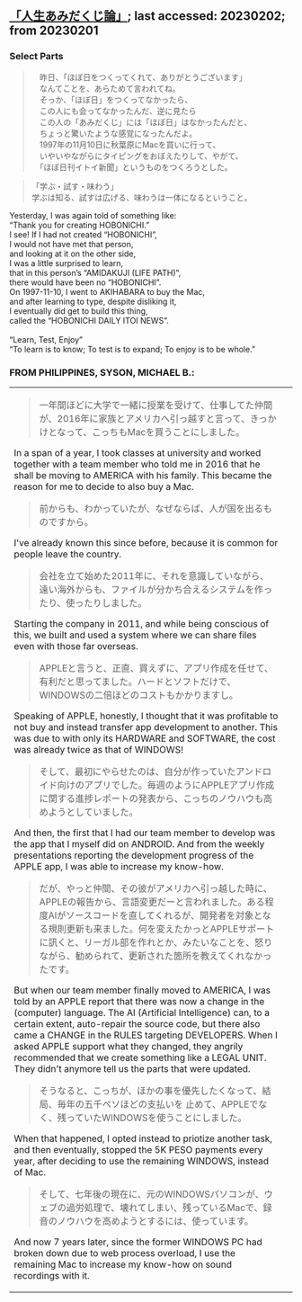 ## [「人生あみだくじ論」](https://www.1101.com/home.html); last accessed: 20230202; from 20230201

### Select Parts

>　昨日、「ほぼ日をつくってくれて、ありがとうございます」<br/>
>　なんてことを、あらためて言われてね。<br/>
>　そっか、「ほぼ日」をつくってなかったら、<br/>
>　この人にも会ってなかったんだ、逆に見たら<br/>
>　この人の「あみだくじ」には「ほぼ日」はなかったんだと、<br/>
>　ちょっと驚いたような感覚になったんだよ。<br/>
>　1997年の11月10日に秋葉原にMacを買いに行って、<br/>
>　いやいやながらにタイピングをおぼえたりして、やがて、<br/>
>　「ほぼ日刊イトイ新聞」というものをつくろうとした。<br/>

> 「学ぶ・試す・味わう」<br/>
> 学ぶは知る、試すは広げる、味わうは一体になるということ。


Yesterday, I was again told of something like: <br/>
“Thank you for creating HOBONICHI.”<br/>
I see! If I had not created “HOBONICHI”,<br/>
I would not have met that person, <br/>
and looking at it on the other side,<br/>
I was a little surprised to learn,<br/>
that in this person’s “AMIDAKUJI (LIFE PATH)”,<br/>
there would have been no “HOBONICHI”.<br/>
On 1997-11-10, I went to AKIHABARA to buy the Mac,<br/>
and after learning to type, despite disliking it,<br/>
I eventually did get to build this thing,<br/>
called the “HOBONICHI DAILY ITOI NEWS”.<br/>
<br/>
“Learn, Test, Enjoy”<br/>
“To learn is to know; To test is to expand; To enjoy is to be whole.”


### FROM PHILIPPINES, SYSON, MICHAEL B.:

<table>
  <tr><td>
    
> 一年間ほどに大学で一緒に授業を受けて、仕事してた仲間が、2016年に家族とアメリカへ引っ越すと言って、きっかけとなって、こっちもMacを買うことにしました。

In a span of a year, I took classes at university and worked together with a team member who told me in 2016 that he shall be moving to AMERICA with his family. This became the reason for me to decide to also buy a Mac. 

> 前からも、わかっていたが、なぜならば、人が国を出るものですから。

I've already known this since before, because it is common for people leave the country. 

> 会社を立て始めた2011年に、それを意識していながら、 遠い海外からも、ファイルが分かち合えるシステムを作ったり、使ったりしました。

Starting the company in 2011, and while being conscious of this, we built and used a system where we can share files even with those far overseas.

> APPLEと言うと、正直、買えずに、アプリ作成を任せて、有利だと思ってました。ハードとソフトだけで、WINDOWSの二倍ほどのコストもかかりますし。

Speaking of APPLE, honestly, I thought that it was profitable to not buy and instead transfer app development to another. This was due to with only its HARDWARE and SOFTWARE, the cost was already twice as that of WINDOWS!

> そして、最初にやらせたのは、自分が作っていたアンドロイド向けのアプリでした。毎週のようにAPPLEアプリ作成に関する進捗レポートの発表から、こっちのノウハウも高めようとしていました。

And then, the first that I had our team member to develop was the app that I myself did on ANDROID. And from the weekly presentations reporting the development progress of the APPLE app, I was able to increase my know-how. 

> だが、やっと仲間、その彼がアメリカへ引っ越した時に、APPLEの報告から、言語変更だーと言われました。ある程度AIがソースコードを直してくれるが、開発者を対象となる規則更新も来ました。何を変えたかっとAPPLEサポートに訊くと、リーガル部を作れとか、みたいなことを、怒りながら、勧められて、更新された箇所を教えてくれなかったです。

But when our team member finally moved to AMERICA, I was told by an APPLE report that there was now a change in the (computer) language. The AI (Artificial Intelligence) can, to a certain extent, auto-repair the source code, but there also came a CHANGE in the RULES targeting DEVELOPERS. When I asked APPLE support what they changed, they angrily recommended that we create something like a LEGAL UNIT. They didn't anymore tell us the parts that were updated.

> そうなると、こっちが、ほかの事を優先したくなって、結局、毎年の五千ペソほどの支払いを 止めて、APPLEでなく、残っていたWINDOWSを使うことにしました。

When that happened, I opted instead to priotize another task, and then eventually, stopped the 5K PESO payments every year, after deciding to use the remaining WINDOWS, instead of Mac.

> そして、七年後の現在に、元のWINDOWSパソコンが、ウェブの過労処理で、壊れてしまい、残っているMacで、録音のノウハウを高めようとするには、使っています。

And now 7 years later, since the former WINDOWS PC had broken down due to web process overload, I use the remaining Mac to increase my know-how on sound recordings with it.

    
  <td><tr>
    <table>
    
